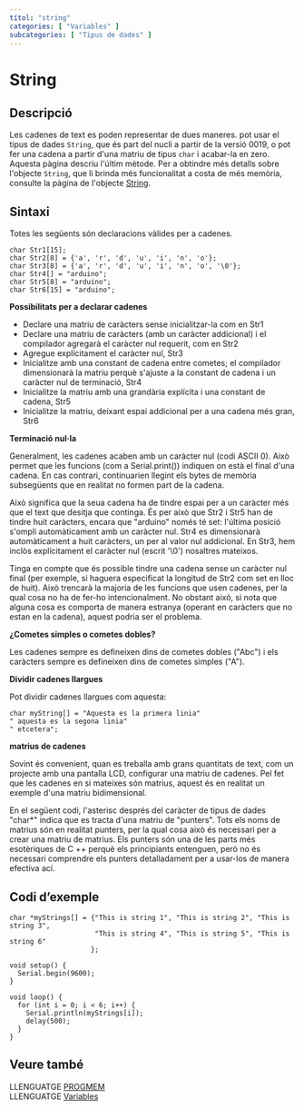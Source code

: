 ```yaml
---
títol: "string"
categories: [ "Variables" ]
subcategories: [ "Tipus de dades" ]
---
```


# String

## Descripció

Les cadenes de text es poden representar de dues maneres. pot usar el tipus de dades `String`, que és part del nucli a partir de la versió 0019, o pot fer una cadena a partir d'una matriu de tipus `char` i acabar-la en zero. Aquesta pàgina descriu l'últim mètode. Per a obtindre més detalls sobre l'objecte `String`, que li brinda més funcionalitat a costa de més memòria, consulte la pàgina de l'objecte [String](./string-object.md).

## Sintaxi

Totes les següents són declaracions vàlides per a cadenes.

```
char Str1[15];
char Str2[8] = {'a', 'r', 'd', 'u', 'i', 'n', 'o'};
char Str3[8] = {'a', 'r', 'd', 'u', 'i', 'n', 'o', '\0'};
char Str4[] = "arduino";
char Str5[8] = "arduino";
char Str6[15] = "arduino";
```

**Possibilitats per a declarar cadenes**

- Declare una matriu de caràcters sense inicialitzar-la com en Str1
- Declare una matriu de caràcters (amb un caràcter addicional) i el compilador agregarà el caràcter nul requerit, com en Str2
- Agregue explícitament el caràcter nul, Str3
- Inicialitze amb una constant de cadena entre cometes; el compilador dimensionarà la matriu perquè s'ajuste a la constant de cadena i un caràcter nul de terminació, Str4
- Inicialitze la matriu amb una grandària explícita i una constant de cadena, Str5
- Inicialitze la matriu, deixant espai addicional per a una cadena més gran, Str6

**Terminació nul·la**

Generalment, les cadenes acaben amb un caràcter nul (codi ASCII 0). Això permet que les funcions (com a Serial.print()) indiquen on està el final d'una cadena. En cas contrari, continuarien llegint els bytes de memòria subsegüents que en realitat no formen part de la cadena.

Això significa que la seua cadena ha de tindre espai per a un caràcter més que el text que desitja que continga. És per això que Str2 i Str5 han de tindre huit caràcters, encara que "arduino" només té set: l'última posició s'ompli automàticament amb un caràcter nul. Str4 es dimensionarà automàticament a huit caràcters, un per al valor nul addicional. En Str3, hem inclòs explícitament el caràcter nul (escrit '\0') nosaltres mateixos.

Tinga en compte que és possible tindre una cadena sense un caràcter nul final (per exemple, si haguera especificat la longitud de Str2 com set en lloc de huit). Això trencarà la majoria de les funcions que usen cadenes, per la qual cosa no ha de fer-ho intencionalment. No obstant això, si nota que alguna cosa es comporta de manera estranya (operant en caràcters que no estan en la cadena), aquest podria ser el problema.

**¿Cometes simples o cometes dobles?**

Les cadenes sempre es defineixen dins de cometes dobles ("Abc") i els caràcters sempre es defineixen dins de cometes simples ("A").

**Dividir cadenes llargues**

Pot dividir cadenes llargues com aquesta:

```
char myString[] = "Aquesta es la primera linia"
" aquesta es la segona linia"
" etcetera";
```

**matrius de cadenes**

Sovint és convenient, quan es treballa amb grans quantitats de text, com un projecte amb una pantalla LCD, configurar una matriu de cadenes. Pel fet que les cadenes en si mateixes són matrius, aquest és en realitat un exemple d'una matriu bidimensional.

En el següent codi, l'asterisc després del caràcter de tipus de dades "char*" indica que es tracta d'una matriu de "punters". Tots els noms de matrius són en realitat punters, per la qual cosa això és necessari per a crear una matriu de matrius. Els punters són una de les parts més esotèriques de C ++ perquè els principiants entenguen, però no és necessari comprendre els punters detalladament per a usar-los de manera efectiva ací.

## Codi d’exemple

```
char *myStrings[] = {"This is string 1", "This is string 2", "This is string 3",
                     "This is string 4", "This is string 5", "This is string 6"
                    };

void setup() {
  Serial.begin(9600);
}

void loop() {
  for (int i = 0; i < 6; i++) {
    Serial.println(myStrings[i]);
    delay(500);
  }
}
```

## Veure també

LLENGUATGE [PROGMEM](../Utilitats/PROGMEM.md)  
LLENGUATGE [Variables](../../Variables.md)

